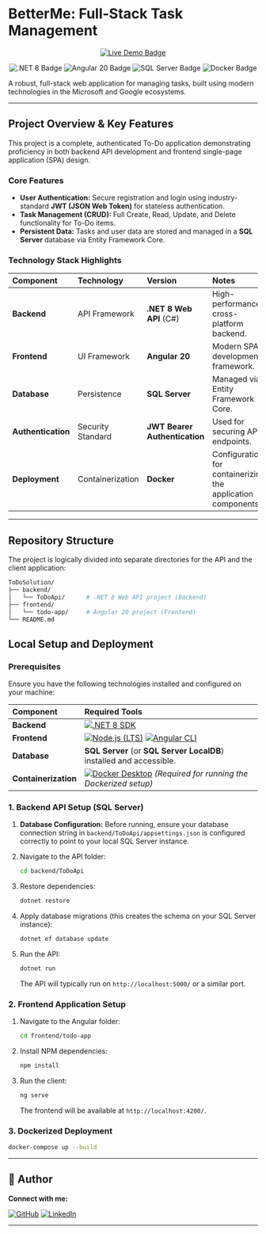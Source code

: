 #  BetterMe: Full-Stack Task Management


<p align="center">
<p align="center">
  <a href="[YOUR_LIVE_DEMO_URL_HERE]"><img src="https://img.shields.io/badge/Live_Demo-Access_Here-28A745?style=for-the-badge&logo=vercel&logoColor=white" alt="Live Demo Badge"></a>
</p>

<p align="center">
  <img src="https://img.shields.io/badge/.NET_8-512BD4?style=for-the-badge&logo=.net&logoColor=white" alt=".NET 8 Badge">
  <img src="https://img.shields.io/badge/Angular_20-DD0031?style=for-the-badge&logo=angular&logoColor=white" alt="Angular 20 Badge">
  <img src="https://img.shields.io/badge/SQL_Server-CC2927?style=for-the-badge&logo=microsoft-sql-server&logoColor=white" alt="SQL Server Badge">
  <img src="https://img.shields.io/badge/Docker-2496ED?style=for-the-badge&logo=docker&logoColor=white" alt="Docker Badge">
</p>

A robust, full-stack web application for managing tasks, built using modern technologies in the Microsoft and Google ecosystems.

---

## Project Overview & Key Features

This project is a complete, authenticated To-Do application demonstrating proficiency in both backend API development and frontend single-page application (SPA) design.

### Core Features

* **User Authentication:** Secure registration and login using industry-standard **JWT (JSON Web Token)** for stateless authentication.
* **Task Management (CRUD):** Full Create, Read, Update, and Delete functionality for To-Do items.
* **Persistent Data:** Tasks and user data are stored and managed in a **SQL Server** database via Entity Framework Core.

### Technology Stack Highlights

| Component | Technology | Version | Notes |
| :--- | :--- | :--- | :--- |
| **Backend** | API Framework | **.NET 8 Web API** (C#) | High-performance, cross-platform backend. |
| **Frontend** | UI Framework | **Angular 20** | Modern SPA development framework. |
| **Database** | Persistence | **SQL Server** | Managed via Entity Framework Core. |
| **Authentication** | Security Standard | **JWT Bearer Authentication** | Used for securing API endpoints. |
| **Deployment** | Containerization | **Docker** | Configuration for containerizing the application components. |

---

## Repository Structure

The project is logically divided into separate directories for the API and the client application:

```bash
ToDoSolution/
├── backend/
│   └── ToDoApi/      # .NET 8 Web API project (Backend)
├── frontend/
│   └── todo-app/     # Angular 20 project (Frontend)
└── README.md
```

## Local Setup and Deployment

### Prerequisites

Ensure you have the following technologies installed and configured on your machine:

| Component | Required Tools |
| :--- | :--- |
| **Backend** | [![.NET 8 SDK](https://img.shields.io/badge/.NET_8-512BD4?style=for-the-badge&logo=.net)](https://dotnet.microsoft.com/download/dotnet/8.0) |
| **Frontend** | [![Node.js (LTS)](https://img.shields.io/badge/Node.js-339933?style=for-the-badge&logo=node.js)](https://nodejs.org/en) [![Angular CLI](https://img.shields.io/badge/Angular_CLI-DD0031?style=for-the-badge&logo=angular)](https://angular.io/cli) |
| **Database** | **SQL Server** (or **SQL Server LocalDB**) installed and accessible. |
| **Containerization** | [![Docker Desktop](https://img.shields.io/badge/Docker-2496ED?style=for-the-badge&logo=docker)](https://www.docker.com/products/docker-desktop/) *(Required for running the Dockerized setup)* |

### 1. Backend API Setup (SQL Server)

1.  **Database Configuration:** Before running, ensure your database connection string in `backend/ToDoApi/appsettings.json` is configured correctly to point to your local SQL Server instance.
2.  Navigate to the API folder:
    
    ```bash
    cd backend/ToDoApi
    ```
3.  Restore dependencies:
    
    ```bash
    dotnet restore
    ```
4.  Apply database migrations (this creates the schema on your SQL Server instance):
  
    ```bash
    dotnet ef database update
    ```
5.  Run the API:
    
    ```bash
    dotnet run
    ```
    The API will typically run on `http://localhost:5000/` or a similar port.

### 2. Frontend Application Setup

1.  Navigate to the Angular folder:
   
    ```bash
    cd frontend/todo-app
    ```
2.  Install NPM dependencies:
   
    ```bash
    npm install
    ```
3.  Run the client:
   
    ```bash
    ng serve
    ```
    The frontend will be available at `http://localhost:4200/`.

### 3. Dockerized Deployment

```bash
docker-compose up --build
```


---

## 👤 Author

**Connect with me:**

[![GitHub](https://img.shields.io/badge/GitHub-lana--mustafic-100000?style=for-the-badge&logo=github&logoColor=white)](https://github.com/lana-mustafic)
[![LinkedIn](https://img.shields.io/badge/LinkedIn-lana--mustafic-0077B5?style=for-the-badge&logo=linkedin&logoColor=white)](https://www.linkedin.com/in/lana-mustafic)

---
